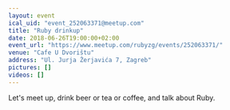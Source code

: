 ```yaml
---
layout: event
ical_uid: "event_252063371@meetup.com"
title: "Ruby drinkup"
date: 2018-06-26T19:00:00+02:00
event_url: "https://www.meetup.com/rubyzg/events/252063371/"
venue: "Cafe U Dvorištu"
address: "Ul. Jurja Žerjavića 7, Zagreb"
pictures: []
videos: []
---
```


Let's meet up, drink beer or tea or coffee, and talk about Ruby.
